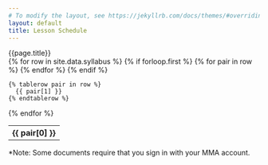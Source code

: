 ```yaml
---
# To modify the layout, see https://jekyllrb.com/docs/themes/#overriding-theme-defaults
layout: default
title: Lesson Schedule
---
```


<!-- <div style="width:max-content; background-color: pink;"> -->
<!-- <div> -->
<!-- <h2 style="text-align:center;margin-top: 1rem; font-size:1.5rem; font-weight:bold; color: #828282">{{page.title}} </h2> -->

<div class="home-h2"> {{page.title}} </div>
<div>
<table class="syllabus">
  {% for row in site.data.syllabus %}
    {% if forloop.first %}
    <tr>
      {% for pair in row %}
        <th>{{ pair[0] }}</th>
      {% endfor %}
    </tr>
    {% endif %}

    {% tablerow pair in row %}
      {{ pair[1] }}
    {% endtablerow %}
  {% endfor %}
</table>
</div> 

<div style="margin-bottom: 1rem">
*Note: Some documents require that you sign in with your MMA account.
</div>
<div>
<!-- <p><a href="lessons/l01_introduction.html"> Attempting link 1 </a></p> -->
<!-- <p><a href="_lessons/introduction.html"> Attempting link 2 </a></p> -->
</div>
